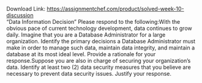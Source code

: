 Download Link: https://assignmentchef.com/product/solved-week-10-discussion
<br>
“Data Information Decision” Please respond to the following:With the obvious pace of current technology development, data continues to grow daily. Imagine that you are a Database Administrator for a large organization. Identify the primary decisions a Database Administrator must make in order to manage such data, maintain data integrity, and maintain a database at its most ideal level. Provide a rationale for your response.Suppose you are also in charge of securing your organization’s data. Identify at least two (2) data security measures that you believe are necessary to prevent data security issues. Justify your response.